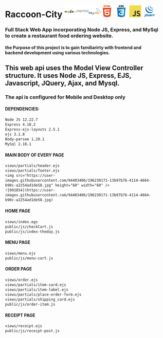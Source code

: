 # Raccoon-City <img src="https://github.com/devicons/devicon/blob/master/icons/nodejs/nodejs-original-wordmark.svg" title="jquery" alt="jquery" width="40" height="40"/><img src="https://github.com/devicons/devicon/blob/master/icons/express/express-original-wordmark.svg" title="jquery" alt="jquery" width="40" height="40"/><img src="https://github.com/devicons/devicon/blob/master/icons/mysql/mysql-original-wordmark.svg" title="jquery" alt="jquery" width="40" height="40"/><img src="https://github.com/devicons/devicon/blob/master/icons/html5/html5-plain-wordmark.svg" title="HTML5" alt="HTML" width="40" height="40"/> <img src="https://github.com/devicons/devicon/blob/master/icons/css3/css3-original-wordmark.svg" title="CSS3" alt="CSS" width="40" height="40"/> <img src="https://github.com/devicons/devicon/blob/master/icons/javascript/javascript-original.svg" title="JavaScript" alt="JavaScript" width="40" height="40"/> <img src="https://github.com/devicons/devicon/blob/master/icons/jquery/jquery-plain-wordmark.svg" title="jquery" alt="jquery" width="40" height="40"/>

### Full Stack Web App incorporating Node JS, Express, and MySql to create a restaurant food ordering website. 

#### the Purpose of this project is to gain familiarirty with frontend and backend development using various technologies. 

## This web api uses the Model View Controller structure. It uses Node JS, Express, EJS, Javascript, JQuery, Ajax, and Mysql.
### The api is configured for Mobile and Desktop only

#### DEPENDENCIES:
```
Node JS 12.22.7
Express 4.18.2
Express-ejs-layouts 2.5.1
ejs 3.1.8
Body-parsee 1.20.1
MySql 2.18.1
```
#### MAIN BODY OF EVERY PAGE
```
views/partials/header.ejs
views/partials/footer.ejs
<img src="https://user-images.githubusercontent.com/94403406/196230171-13b97b76-4114-4664-b90c-a2254ad1de58.jpg" height="60" width="60" />
![091854](https://user-images.githubusercontent.com/94403406/196230171-13b97b76-4114-4664-b90c-a2254ad1de58.jpg)

```
#### HOME PAGE
```
views/index.egs
public/js/checkCart.js
public/js/index-theday.js
```
#### MENU PAGE
```
views/menu.ejs
public/js/menu-cart.js
```
#### ORDER PAGE
```
views/order.ejs
views/partials/item-card.ejs
views/partials/item-label.ejs
views/partials/place-order-form.ejs
views/partials/shipping_card.ejs
public/js/order-item.js
```
#### RECEIPT PAGE
```
views/receipt.ejs
public/js/receipt-post.js
```
